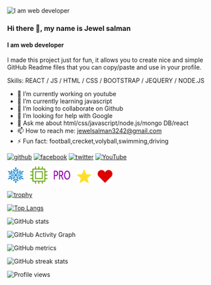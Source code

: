 ![I am web developer](https://scontent.fdac110-1.fna.fbcdn.net/v/t39.30808-6/278511052_1431225977328373_1653151171262852731_n.png?stp=dst-png_s960x960&_nc_cat=104&ccb=1-5&_nc_sid=e3f864&_nc_eui2=AeGJyq_L0LIfAZdrDbnSMJOIj5KBvG3GUIePkoG8bcZQh0aRgE9GzXzICtUKzr8UIa328FeJwNpbPxH7CQfyyolw&_nc_ohc=__1kcclgdBwAX-9lbVk&_nc_ht=scontent.fdac110-1.fna&oh=00_AT-WoNEC6MgUtawg5IXu1R4bwicupXFcZE8S1ht5lHfFXQ&oe=62666A65)
### Hi there 👋, my name is Jewel salman
#### I am web developer


I made this project just for fun, it allows you to create nice and simple GitHub Readme files that you can copy/paste and use in your profile.

Skills:  REACT / JS / HTML / CSS / BOOTSTRAP / JEQUERY / NODE.JS 

- 🔭 I’m currently working on youtube 
- 🌱 I’m currently learning javascript 
- 👯 I’m looking to collaborate on Github 
- 🤔 I’m looking for help with Google 
- 💬 Ask me about html/css/javascript/node.js/mongo DB/react 
- 📫 How to reach me: jewelsalman3242@gmail.com
- ⚡ Fun fact: football,crecket,volyball,swimming,driving 


[<img src='https://cdn.jsdelivr.net/npm/simple-icons@3.0.1/icons/github.svg' alt='github' height='40'>](https://github.com/https://github.com/Jewelsalman)  [<img src='https://cdn.jsdelivr.net/npm/simple-icons@3.0.1/icons/facebook.svg' alt='facebook' height='40'>](https://www.facebook.com/https://www.facebook.com/jewelsalman3242)  [<img src='https://cdn.jsdelivr.net/npm/simple-icons@3.0.1/icons/twitter.svg' alt='twitter' height='40'>](https://twitter.com/https://twitter.com/jewelsalman16)  [<img src='https://cdn.jsdelivr.net/npm/simple-icons@3.0.1/icons/youtube.svg' alt='YouTube' height='40'>](https://www.youtube.com/channel/https://www.youtube.com/channel/UCtvoe_34RdFAO43ZgMA1e5g)  

<a href='https://archiveprogram.github.com/'><img src='https://raw.githubusercontent.com/acervenky/animated-github-badges/master/assets/acbadge.gif' width='40' height='40'></a> <a href='https://docs.github.com/en/developers'><img src='https://raw.githubusercontent.com/acervenky/animated-github-badges/master/assets/devbadge.gif' width='40' height='40'></a> <a href='https://github.com/pricing'><img src='https://raw.githubusercontent.com/acervenky/animated-github-badges/master/assets/pro.gif' width='40' height='40'></a> <a href='https://stars.github.com/'><img src='https://raw.githubusercontent.com/acervenky/animated-github-badges/master/assets/starbadge.gif' width='35' height='35'></a> <a href='https://docs.github.com/en/github/supporting-the-open-source-community-with-github-sponsors'><img src='https://raw.githubusercontent.com/acervenky/animated-github-badges/master/assets/sponsorbadge.gif' width='35' height='35'></a> 

[![trophy](https://github-profile-trophy.vercel.app/?username=https://github.com/Jewelsalman)](https://github.com/ryo-ma/github-profile-trophy)

[![Top Langs](https://github-readme-stats.vercel.app/api/top-langs/?username=https://github.com/Jewelsalman)](https://github.com/anuraghazra/github-readme-stats)

![GitHub stats](https://github-readme-stats.vercel.app/api?username=https://github.com/Jewelsalman&show_icons=true&count_private=true)  

![GitHub Activity Graph](https://activity-graph.herokuapp.com/graph?username=https://github.com/Jewelsalman)  

![GitHub metrics](https://metrics.lecoq.io/https://github.com/Jewelsalman)  

![GitHub streak stats](https://github-readme-streak-stats.herokuapp.com/?user=https://github.com/Jewelsalman)  

![Profile views](https://gpvc.arturio.dev/https://github.com/Jewelsalman)  
